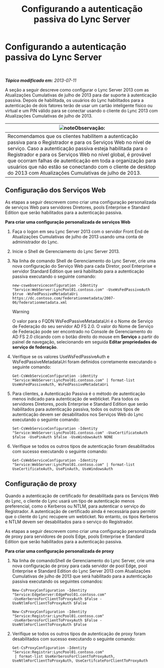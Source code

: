 ﻿---
title: Configurando a autenticação passiva do Lync Server
TOCTitle: Configurando a autenticação passiva do Lync Server
ms:assetid: 9a904b8d-9fce-4abf-be73-5c8e48cfb53a
ms:mtpsurl: https://technet.microsoft.com/pt-br/library/Dn308569(v=OCS.15)
ms:contentKeyID: 56270448
ms.date: 05/19/2016
mtps_version: v=OCS.15
ms.translationtype: HT
---

# Configurando a autenticação passiva do Lync Server

 

_**Tópico modificado em:** 2013-07-11_

A seção a seguir descreve como configurar o Lync Server 2013 com as Atualizações Cumulativas de julho de 2013 para dar suporte à autenticação passiva. Depois de habilitada, os usuários do Lync habilitados para a autenticação de dois fatores terão de usar um cartão inteligente físico ou virtual e um PIN válido para se conectar usando o cliente do Lync 2013 com Atualizações Cumulativas de julho de 2013.

<table>
<thead>
<tr class="header">
<th><img src="images/Gg425756.note(OCS.15).gif" title="note" alt="note" />Observação:</th>
</tr>
</thead>
<tbody>
<tr class="odd">
<td>Recomendamos que os clientes habilitem a autenticação passiva para o Registrador e para os Serviços Web no nível de serviço. Caso a autenticação passiva esteja habilitada para o Registrador e para os Serviços Web no nível global, é provável que ocorram falhas de autenticação em toda a organização para usuários que não estão se conectando com o cliente de desktop do 2013 com Atualizações Cumulativas de julho de 2013.</td>
</tr>
</tbody>
</table>


## Configuração dos Serviços Web

As etapas a seguir descrevem como criar uma configuração personalizada de serviços Web para servidores Diretores, pools Enterprise e Standard Edition que serão habilitados para a autenticação passiva.

**Para criar uma configuração personalizada de serviços Web**

1.  Faça o logon em seu Lync Server 2013 com o servidor Front End de Atualizações Cumulativas de julho de 2013 usando uma conta de administrador do Lync.

2.  Inicie o Shell de Gerenciamento do Lync Server 2013.

3.  Na linha de comando Shell de Gerenciamento do Lync Server, crie uma nova configuração do Serviço Web para cada Diretor, pool Enterprise e servidor Standard Edition que será habilitado para a autenticação passiva executando o seguinte comando:
    
        new-cswebserviceconfiguration -Identity "Service:WebServer:LyncPool01.contoso.com" -UseWsFedPassiveAuth $true -WsFedPassiveMetadataUri https://dc.contoso.com/federationmetadata/2007-06/federationmetadata.xml
    

    > [!WARNING]
    > O valor para o FQDN WsFedPassiveMetadataUri é o Nome de Serviço de Federação do seu servidor AD FS 2.0. O valor do Nome de Serviço de Federação pode ser encontrado no Console de Gerenciamento do AD FS 2.0 clicando com o botão direito do mouse em <STRONG>Serviço</STRONG> a partir do painel de navegação, selecionando em seguida <STRONG>Editar propriedades do serviço de federação</STRONG>.



4.  Verifique se os valores UseWsFedPassiveAuth e WsFedPassiveMetadataUri foram definidos corretamente executando o seguinte comando:
    
        Get-CsWebServiceConfiguration -identity "Service:WebServer:LyncPool01.contoso.com" | format-list UseWsFedPassiveAuth, WsFedPassiveMetadataUri

5.  Para clientes, a Autenticação Passiva é o método de autenticação menos indicado para autenticação de webticket. Para todos os servidores Diretores, pools Enterprise e Standard Edition que serão habilitados para autenticação passiva, todos os outros tipos de autenticação devem ser desabilitados nos Serviços Web do Lync executando o seguinte comando:
    
        Set-CsWebServiceConfiguration -Identity "Service:WebServer:LyncPool01.contoso.com" -UseCertificateAuth $false -UsePinAuth $false -UseWindowsAuth NONE

6.  Verifique se todos os outros tipos de autenticação foram desabilitados com sucesso executando o seguinte comando:
    
        Get-CsWebServiceConfiguration -Identity "Service:WebServer:LyncPool01.contoso.com" | format-list UseCertificateAuth, UsePinAuth, UseWindowsAuth

## Configuração de proxy

Quando a autenticação de certificado for desabilitada para os Serviços Web do Lync, o cliente do Lync usará um tipo de autenticação menos preferencial, como o Kerberos ou NTLM, para autenticar o serviço do Registrador. A autenticação de certificado ainda é necessária para permitir que o cliente do Lync recupere um webticket. No entanto, os tipos Kerberos e NTLM devem ser desabilitados para o serviço do Registrador.

As etapas a seguir descrevem como criar uma configuração personalizada de proxy para servidores de pools Edge, pools Enterprise e Standard Edition que serão habilitados para a autenticação passiva.

**Para criar uma configuração personalizada de proxy**

1.  Na linha de comandoShell de Gerenciamento do Lync Server, crie uma nova configuração de proxy para cada servidor de pool Edge, pool Enterprise e Standard Edition do Lync Server 2013 com Atualizações Cumulativas de julho de 2013 que será habilitado para a autenticação passiva executando os seguintes comandos:
    
        New-CsProxyConfiguration -Identity "Service:EdgeServer:EdgePool01.contoso.com" 
        -UseKerberosForClientToProxyAuth $False -UseNtlmForClientToProxyAuth $False
    
        New-CsProxyConfiguration -Identity "Service:Registrar:LyncPool01.contoso.com" 
        -UseKerberosForClientToProxyAuth $False -UseNtlmForClientToProxyAuth $False

2.  Verifique se todos os outros tipos de autenticação de proxy foram desabilitados com sucesso executando o seguinte comando:
    
        Get-CsProxyConfiguration -Identity "Service:Registrar:LyncPool01.contoso.com"
         | format-list UseKerberosForClientToProxyAuth, UseNtlmForClientToProxyAuth, UseCertifcateForClientToProxyAuth


